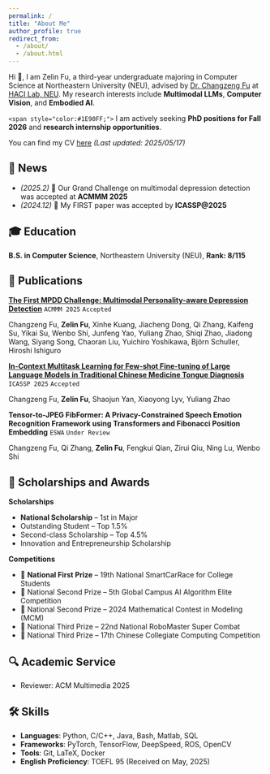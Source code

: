```yaml
---
permalink: /
title: "About Me"
author_profile: true
redirect_from: 
  - /about/
  - /about.html
---
```

Hi 👋, I am Zelin Fu, a third-year undergraduate majoring in Computer Science at Northeastern University (NEU), advised by [Dr. Changzeng Fu](https://sstc.neuq.edu.cn/info/1131/2662.htm) at [HACI Lab, NEU](https://sstc.neuq.edu.cn/index.htm). My research interests include **Multimodal LLMs**, **Computer Vision**, and **Embodied AI**.

`<span style="color:#1E90FF;">` I am actively seeking **PhD positions for Fall 2026** and **research internship opportunities**.

You can find my CV [here](https://github.com/zin-Fu/Zelin-Fu.github.io/blob/master/files/resume.pdf) *(Last updated: 2025/05/17)*

## 🌟 News

- _(2025.2)_ 🎉 Our Grand Challenge on multimodal depression detection was accepted at **ACMMM 2025**
- _(2024.12)_ 🎉 My FIRST paper was accepted by **ICASSP@2025**

## 🎓 Education

**B.S. in Computer Science**, Northeastern University (NEU), **Rank: 8/115**

## 📄 Publications

**[The First MPDD Challenge: Multimodal Personality-aware Depression Detection](https://arxiv.org/abs/2505.10034)**
`ACMMM 2025` `Accepted`

Changzeng Fu, **Zelin Fu**, Xinhe Kuang, Jiacheng Dong, Qi Zhang, Kaifeng Su, Yikai Su, Wenbo Shi, Junfeng Yao, Yuliang Zhao, Shiqi Zhao, Jiadong Wang, Siyang Song, Chaoran Liu, Yuichiro Yoshikawa, Björn Schuller, Hiroshi Ishiguro

**[In-Context Multitask Learning for Few-shot Fine-tuning of Large Language Models in Traditional Chinese Medicine Tongue Diagnosis](https://ieeexplore.ieee.org/document/10887764)**
`ICASSP 2025` `Accepted`

Changzeng Fu, **Zelin Fu**, Shaojun Yan, Xiaoyong Lyv, Yuliang Zhao

**Tensor-to-JPEG FibFormer: A Privacy-Constrained Speech Emotion Recognition Framework using Transformers and Fibonacci Position Embedding**
`ESWA` `Under Review`

Changzeng Fu, Qi Zhang, **Zelin Fu**, Fengkui Qian, Zirui Qiu, Ning Lu, Wenbo Shi

## 🏅 Scholarships and Awards

**Scholarships**

- **National Scholarship** – 1st in Major
- Outstanding Student – Top 1.5%
- Second-class Scholarship – Top 4.5%
- Innovation and Entrepreneurship Scholarship

**Competitions**

- 🥇 **National First Prize** – 19th National SmartCarRace for College Students
- 🥈 National Second Prize – 5th Global Campus AI Algorithm Elite Competition
- 🥈 National Second Prize – 2024 Mathematical Contest in Modeling (MCM)
- 🥉 National Third Prize – 22nd National RoboMaster Super Combat
- 🥉 National Third Prize – 17th Chinese Collegiate Computing Competition

## 🔍 Academic Service

- Reviewer: ACM Multimedia 2025

## 🛠️ Skills

- **Languages**: Python, C/C++, Java, Bash, Matlab, SQL
- **Frameworks**: PyTorch, TensorFlow, DeepSpeed, ROS, OpenCV
- **Tools**: Git, LaTeX, Docker
- **English Proficiency**: TOEFL 95 (Received on May, 2025)
